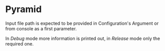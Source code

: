 # Pyramid

Input file path is expected to be provided in Configuration's Argument or from console as a first parameter. 

In *Debug* mode more information is printed out, in *Release* mode only the required one. 
